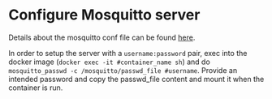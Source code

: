 # Configure Mosquitto server

Details about the mosquitto conf file can be found [here](https://mosquitto.org/man/mosquitto-conf-5.html).

In order to setup the server with a `username:password` pair, exec into the docker image (`docker exec -it #container_name sh`) and do `mosquitto_passwd -c /mosquitto/passwd_file #username`. Provide an intended password and copy the passwd_file content and mount it when the container is run.
